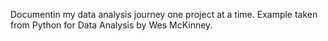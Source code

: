 Documentin my data analysis journey one project at a time. Example taken from Python for Data Analysis by Wes McKinney.
